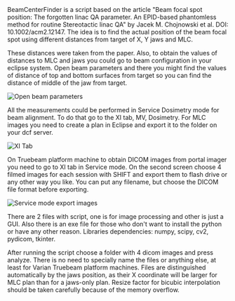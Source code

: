 <meta name="google-site-verification" content="qI6xJQcvhL-RTbhEOwlpai4jJIu0shVAf6rZU56H7u8" />
BeamCenterFinder is a script based on the article "Beam focal spot position: The forgotten linac QA parameter. An EPID-based phantomless method for routine Stereotactic linac QA" by Jacek M. Chojnowski et al. DOI: 10.1002/acm2.12147. The idea is to find the actual position of the beam focal spot using different distances from target of X, Y jaws and MLC.
 
These distances were taken from the paper. Also, to obtain the values of distances to MLC and jaws you could go to beam configuration in your eclipse system. Open beam parameters and there you might find the values of distance of top and bottom surfaces from target so you can find the distance of middle of the jaw from target.

![Open beam parameters](https://user-images.githubusercontent.com/81773641/113697626-1e48ef80-96dc-11eb-96f4-4b852811c071.PNG)

All the measurements could be performed in Service Dosimetry mode for beam alignment. To do that go to the XI tab, MV, Dosimetry. For MLC images you need to create a plan in Eclipse and export it to the folder on your dcf server. 

![XI Tab](https://user-images.githubusercontent.com/81773641/113697667-2f91fc00-96dc-11eb-9a5e-cb6513034e7d.png)

On Truebeam platform machine to obtain DICOM images from portal imager you need to go to XI tab in Service mode. On the second screen choose 4 filmed images for each session with SHIFT and export them to flash drive or any other way you like. You can put any filename, but choose the DICOM file format before exporting.

![Service mode export images](https://user-images.githubusercontent.com/81773641/113697689-34ef4680-96dc-11eb-99d9-321353683f81.png)

There are 2 files with script, one is for image processing and other is just a GUI. Also there is an exe file for those who don't want to install the python or have any other reason. Libraries dependencies: numpy, scipy, cv2, pydicom, tkinter.

After running the script choose a folder with 4 dicom images and press analyze. There is no need to specially name the files or anything else, at least for Varian Truebeam platform machines. Files are distinguished automatically by the jaws position, as their X coordinate will be larger for MLC plan than for a jaws-only plan. Resize factor for bicubic interpolation should be taken carefully because of the memory overflow.
